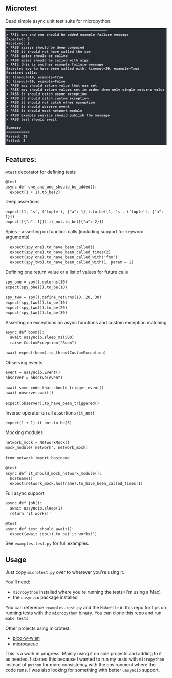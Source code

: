 ## Microtest

Dead simple async unit test suite for micropython.

![tests image](docs/tests_v0.1.0.png)

## Features:
`@test` decorator for defining tests
```
@test
async def one_and_one_should_be_added():
  expect(1 + 1).to_be(2)
```

Deep assertions
```
expect([1, 's', ('tuple'), {"a": 1}]).to_be([1, 's', ('tuple'), {"a": 1}])
expect([{"a": 1}]).it_not.to_be([{"a": 2}])
```

Spies - asserting on function calls (including support for keyword arguments)
```
  expect(spy_one).to_have_been_called()
  expect(spy_one).to_have_been_called_times(2)
  expect(spy_one).to_have_been_called_with('foo')
  expect(spy_two).to_have_been_called_with(1, param = 2)
```

Defining one return value or a list of values for future calls
```
spy_one = spy().returns(10)
expect(spy_one()).to_be(10)

spy_two = spy().define_returns(10, 20, 30)
expect(spy_two()).to_be(10)
expect(spy_two()).to_be(20)
expect(spy_two()).to_be(30)
```

Asserting on exceptions on async functions and custom exception matching
```
async def boom():
  await uasyncio.sleep_ms(500)
  raise CustomException("Boom")

await expect(boom).to_throw(CustomException)
```

Observing events
```
event = uasyncio.Event()
observer = observe(event)

await some_code_that_should_trigger_event()
await observer.wait()

expect(observer).to_have_been_triggered()
```

Inverse operator on all assertions (`it_not`)
```
expect(1 + 1).it_not.to_be(3)
```

Mocking modules
```
network_mock = NetworkMock()
mock_module('network', network_mock)

from network import hostname

@test
async def it_should_mock_network_module():
  hostname()
  expect(network_mock.hostname).to_have_been_called_times(1)
```

Full async support
```
async def job():
  await uasyncio.sleep(1)
  return 'it works!'

@test
async def test_should_await():
  expect(await job()).to_be('it works!')
```

See `examples.test.py` for full examples.

## Usage
Just copy `microtest.py` over to wherever you're using it.

You'll need:
- `micropython` installed where you're running the tests (I'm using a Mac)
- the `uasyncio` package installed

You can reference `examples.test.py` and the `Makefile` in this repo for tips on
running tests with the `micropython` binary. You can clone this repo and run `make tests`.

Other projects using microtest:
- [pico-w-wlan](https://github.com/rogisolorzano/pico-w-wlan)
- [microqueue](https://github.com/rogisolorzano/microqueue)


This is a work in progress. Mainly using it on side projects and adding to it as needed.
I started this because I wanted to run my tests with `micropython` instead of `python`
for more consistency with the environment where the code runs. I was also looking for
something with better `uasyncio` support.
